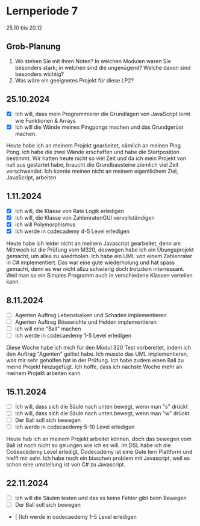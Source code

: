 
# Lernperiode 7

25.10 bis 20.12

## Grob-Planung

1. Wo stehen Sie mit Ihren Noten? In welchen Modulen waren Sie besonders stark; in welchen sind die ungenügend? Welche davon sind besonders wichtig?
2. Was wäre ein geeignetes Projekt für diese LP2?

## 25.10.2024

- [X] Ich will, dass mein Programmierer die Grundlagen von JavaScript lernt wie Funktionen & Arrays
- [X] Ich will die Wände meines Pingpongs machen und das Grundgerüst machen.

Heute habe ich an meinem Projekt gearbeitet, nämlich an meinen Ping Pong. ich habe die zwei Wände erschaffen und habe die Startposition bestimmt. Wir hatten heute nicht so viel Zeit und da ich mein Projekt von null aus gestartet habe, braucht die Grundbausteine ziemlich viel Zeit verschwendet. Ich konnte meinen nicht an meinem eigentlichem Ziel, JavaScript, arbeiten



## 1.11.2024

- [x] Ich will, die Klasse von Rate Logik erledigen
- [x] Ich will, die Klasse von ZahlenratenGUI vervollständigen
- [x] ich will Polymorphismus
- [x] Ich werde in codecademy 4-5 Level erledigen

Heute habe ich leider nicht an meinem Javascript gearbeitet, denn am Mittwoch ist die Prüfung vom M320, deswegen habe ich ein Übungsprojekt gemacht, um alles zu wiedrholen. Ich habe ein UML von einem Zahlenrater in C# implementiert. Das war eine gute wiederholung und hat spass gemacht, denn es war nicht allzu schwierig doch trotzdem interressant. Weil man so ein Simples Programm auch in verschiedene Klassen verteilen kann.

## 8.11.2024

- [ ] Agenten Auftrag Lebensbalken und Schaden implementieren
- [ ] Agenten Auftrag Bösewichte und Helden implementieren
- [ ] ich will eine "Ball" machen
- [ ] Ich werde in codecaedemy 1-5 Level erledigen

Diese Woche habe ich mich für den Modul 320 Test vorbereitet, indem ich den Auftrag "Agenten" gelöst habe. Ich musste das UML implementieren, was mir sehr geholfen hat in der Prüfung. Ich habe zudem einen Ball zu meine Projekt hinzugefügt. Ich hoffe, dass ich nächste Woche mehr an meinem Projekt arbeiten kann

## 15.11.2024

- [ ] Ich will, dass sich die Säule nach unten bewegt, wenn man "s" drückt 
- [ ] Ich will, dass sich die Säule nach unten bewegt, wenn man "w" drückt 
- [ ] Der Ball soll sich bewegen
- [ ] Ich werde in codecaedemy 5-10 Level erledigen

Heute hab ich an meinem Projekt arbeitet können, doch das bewegen vom Ball ist noch nicht so gelungen wie ich es will. Im DSL habe ich die Codeacedemy Level erledigt, Codecademy ist eine Gute lern Plattform und hielft mir sehr. Ich habe noch ein bisschen problem mit Javascript, weil es schon eine umstellung ist von C# zu Javascript.

## 22.11.2024

- [ ] Ich will die Säulen testen und das es keine Fehler gibt beim Bewegen
- [ ] Der Ball soll sich bewegen
- [ ]Ich werde in codecaedemy 1-5 Level erledigen


